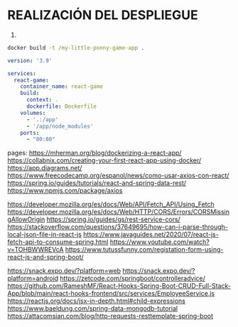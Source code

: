 # REALIZACIÓN DEL DESPLIEGUE

1.
```cmd
docker build -t /my-little-ponny-game-app .
```

```yml
version: '3.9'

services:
  react-game:
    container_name: react-game
    build:
      context: .
      dockerfile: Dockerfile
    volumes:
      - '.:/app'
      - '/app/node_modules'
    ports:
      - "80:80"
```

pages:
https://mherman.org/blog/dockerizing-a-react-app/
https://collabnix.com/creating-your-first-react-app-using-docker/
https://app.diagrams.net/
https://www.freecodecamp.org/espanol/news/como-usar-axios-con-react/
https://spring.io/guides/tutorials/react-and-spring-data-rest/
https://www.npmjs.com/package/axios




https://developer.mozilla.org/es/docs/Web/API/Fetch_API/Using_Fetch
https://developer.mozilla.org/es/docs/Web/HTTP/CORS/Errors/CORSMissingAllowOrigin
https://spring.io/guides/gs/rest-service-cors/
https://stackoverflow.com/questions/37649695/how-can-i-parse-through-local-json-file-in-react-js
https://www.javaguides.net/2020/07/react-js-fetch-api-to-consume-spring.html
https://www.youtube.com/watch?v=TOHBWWREVcA
https://www.tutussfunny.com/registation-form-using-react-js-and-spring-boot/


https://snack.expo.dev/?platform=web
https://snack.expo.dev/?platform=android
https://zetcode.com/springboot/controlleradvice/
https://github.com/RameshMF/React-Hooks-Spring-Boot-CRUD-Full-Stack-App/blob/main/react-hooks-frontend/src/services/EmployeeService.js
https://reactjs.org/docs/jsx-in-depth.html#child-expressions
https://www.baeldung.com/spring-data-mongodb-tutorial
https://attacomsian.com/blog/http-requests-resttemplate-spring-boot
